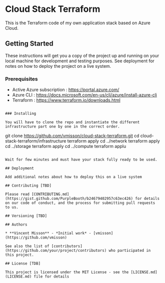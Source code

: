 # Cloud Stack Terraform

This is the Terraform code of my own application stack based on Azure Cloud. 

## Getting Started

These instructions will get you a copy of the project up and running on your local machine for development and testing purposes. See deployment for notes on how to deploy the project on a live system.

### Prerequisites

- Active Azure subscription : https://portal.azure.com/
- Azure CLI : https://docs.microsoft.com/en-us/cli/azure/install-azure-cli
- Terraform : https://www.terraform.io/downloads.html

```

### Installing

You will have to clone the repo and instantiate the different infrastructure part one by one in the correct order.

```
git clone https://github.com/vmisson/cloud-stack-terraform.git
cd cloud-stack-terraform/infrastructure
terraform apply
cd ../network
terraform apply
cd ../storage
terraform apply
cd ../compute
terraform applu
```

Wait for few minutes and must have your stack fully ready to be used. 

## Deployment

Add additional notes about how to deploy this on a live system

## Contributing [TBD]

Please read [CONTRIBUTING.md](https://gist.github.com/PurpleBooth/b24679402957c63ec426) for details on our code of conduct, and the process for submitting pull requests to us.

## Versioning [TBD]

## Authors

* **Vincent Misson** - *Initial work* - [vmisson](https://github.com/vmisson)

See also the list of [contributors](https://github.com/your/project/contributors) who participated in this project.

## License [TDB]

This project is licensed under the MIT License - see the [LICENSE.md](LICENSE.md) file for details